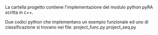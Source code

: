 La cartella progetto contiene l'implementazione del modulo python pyRA scritta in c++.

Due codici python che implementano un esempio funzionale ed uno di classificazione si trovano nei file:
project_func.py project_seq.py
